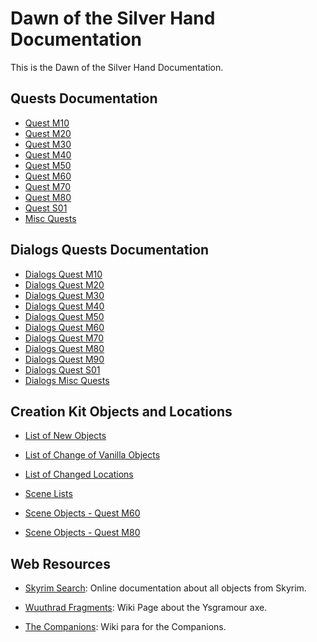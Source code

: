 # Dawn of the Silver Hand Documentation

This is the Dawn of the Silver Hand Documentation. 

## Quests Documentation 

- [Quest M10](./Quests/M10.md)
- [Quest M20](./Quests/M20.md)
- [Quest M30](./Quests/M30.md)
- [Quest M40](./Quests/M40.md)
- [Quest M50](./Quests/M50.md)
- [Quest M60](./Quests/M60.md)
- [Quest M70](./Quests/M70.md)
- [Quest M80](./Quests/M80.md)
- [Quest S01](./Quests/S01.md)
- [Misc Quests](./Quests/misc.md)


## Dialogs Quests Documentation 

- [Dialogs Quest M10](./Dialogues/M10.md)
- [Dialogs Quest M20](./Dialogues/M20.md)
- [Dialogs Quest M30](./Dialogues/M30.md)
- [Dialogs Quest M40](./Dialogues/M40.md)
- [Dialogs Quest M50](./Dialogues/M50.md)
- [Dialogs Quest M60](./Dialogues/M60.md)
- [Dialogs Quest M70](./Dialogues/M70.md)
- [Dialogs Quest M80](./Dialogues/M80.md)
- [Dialogs Quest M90](./Dialogues/M90.md)
- [Dialogs Quest S01](./Dialogues/S01.md )
- [Dialogs Misc Quests](./Dialogues/Misc.md )


## Creation Kit Objects and Locations

- [List of New Objects](./Objects/ObjectList.csv)

- [List of Change of Vanilla Objects](./Objects/VanillaChanges.md)

- [List of Changed Locations](./Locations/VanillaChanges.csv)

- [Scene Lists](./Objects/ScenesList.csv)

- [Scene Objects - Quest M60](./Objects/SceneObjectsM60.csv)

- [Scene Objects - Quest M80](./Objects/SceneObjectsM80.csv)


## Web Resources 

- [Skyrim Search](https://www.skyrimsearch.com/): Online documentation about all objects from Skyrim.

- [Wuuthrad Fragments](https://elderscrolls.fandom.com/wiki/Wuuthrad_(Skyrim)): Wiki Page about the Ysgramour axe.

- [The Companions](https://elderscrolls.fandom.com/wiki/The_Companions): Wiki para for the Companions.














